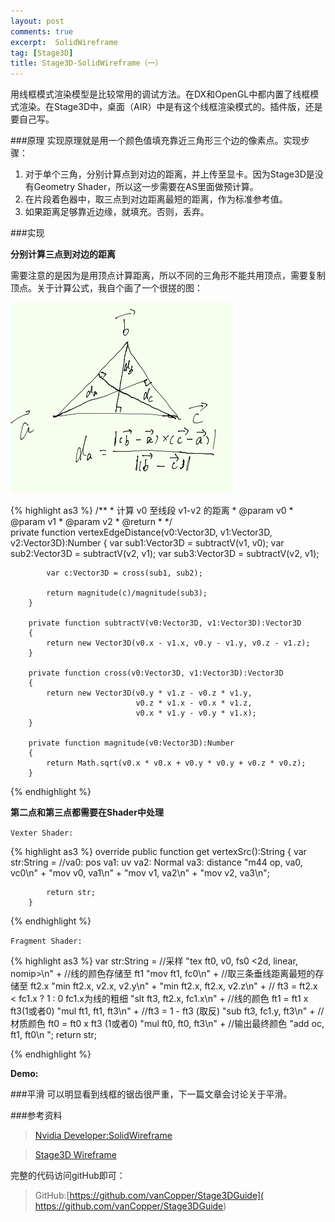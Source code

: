 ```yaml
---
layout: post
comments: true
excerpt:  SolidWireframe
tag: [Stage3D]
title: Stage3D-SolidWireframe（一）
---
```

用线框模式渲染模型是比较常用的调试方法。在DX和OpenGL中都内置了线框模式渲染。在Stage3D中，桌面（AIR）中是有这个线框渲染模式的。插件版，还是要自己写。

###原理
实现原理就是用一个颜色值填充靠近三角形三个边的像素点。实现步骤：

1. 对于单个三角，分别计算点到对边的距离，并上传至显卡。因为Stage3D是没有Geometry Shader，所以这一步需要在AS里面做预计算。
2. 在片段着色器中，取三点到对边距离最短的距离，作为标准参考值。
3. 如果距离足够靠近边缘，就填充。否则，丢弃。

###实现

**分别计算三点到对边的距离**

需要注意的是因为是用顶点计算距离，所以不同的三角形不能共用顶点，需要复制顶点。关于计算公式，我自个画了一个很搓的图：

![image](../images/distance.png)

{% highlight as3 %}
/**
		 * 计算 v0 至线段 v1-v2 的距离 
		 * @param v0
		 * @param v1
		 * @param v2
		 * @return 
		 * 
		 */		
		private function vertexEdgeDistance(v0:Vector3D, v1:Vector3D, v2:Vector3D):Number
		{
			var sub1:Vector3D = subtractV(v1, v0);
			var sub2:Vector3D = subtractV(v2, v1);
			var sub3:Vector3D = subtractV(v2, v1);
			
			var c:Vector3D = cross(sub1, sub2);
			
			return magnitude(c)/magnitude(sub3);
		}
		
		private function subtractV(v0:Vector3D, v1:Vector3D):Vector3D
		{
			return new Vector3D(v0.x - v1.x, v0.y - v1.y, v0.z - v1.z);
		}
		
		private function cross(v0:Vector3D, v1:Vector3D):Vector3D
		{
			return new Vector3D(v0.y * v1.z - v0.z * v1.y,
								v0.z * v1.x - v0.x * v1.z,
								v0.x * v1.y - v0.y * v1.x);
		}
		
		private function magnitude(v0:Vector3D):Number
		{
			return Math.sqrt(v0.x * v0.x + v0.y * v0.y + v0.z * v0.z);
		}
{% endhighlight %}

**第二点和第三点都需要在Shader中处理**

`Vexter Shader:`

{% highlight as3 %}
override public function get vertexSrc():String
		{
			var str:String = 
				//va0: pos va1: uv va2: Normal va3: distance
				"m44 op, va0, vc0\n" +
				"mov v0, va1\n" +
				"mov v1, va2\n" +
				"mov v2, va3\n";
			
			return str;
		}
{% endhighlight %}

`Fragment Shader:` 

{% highlight as3 %}
var str:String = 
				//采样
				"tex ft0, v0, fs0 <2d, linear, nomip>\n" +
				//线的颜色存储至 ft1
				"mov ft1, fc0\n" +
				//取三条垂线距离最短的存储至 ft2.x
				"min ft2.x, v2.x, v2.y\n" +
				"min ft2.x, ft2.x, v2.z\n" +
				// ft3 = ft2.x < fc1.x ? 1 : 0  fc1.x为线的粗细
				"slt ft3, ft2.x, fc1.x\n" +
				//线的颜色 ft1 = ft1 x ft3(1或者0)
				"mul ft1, ft1, ft3\n" +
				//ft3 = 1 - ft3 (取反)
				"sub ft3, fc1.y, ft3\n" +
				//材质颜色 ft0 = ft0 x ft3 (1或者0)
				"mul ft0, ft0, ft3\n" +
				//输出最终颜色
				"add oc, ft1, ft0\n ";
			return str;

{% endhighlight %}

**Demo:**

<div id="flashcontent"></div>
<script type="text/javascript">
var flashvars = {};
var params = {wmode:'direct'};
var attributes = {};
swfobject.embedSWF(
'../swf/SolidWireframeTest1.swf',
'flashcontent',
'600',
'450',
'14.0',
null,
flashvars,
params,
attributes,
null
);
</script>

###平滑
可以明显看到线框的锯齿很严重，下一篇文章会讨论关于平滑。

###参考资料
> [Nvidia Developer:SolidWireframe](http://developer.download.nvidia.com/SDK/10.5/direct3d/Source/SolidWireframe/Doc/SolidWireframe.pdf)

> [Stage3D Wireframe](http://volgogradetzzz.blogspot.com/2012/06/wireframe-shader.html)

完整的代码访问gitHub即可：

> GitHub:[https://github.com/vanCopper/Stage3DGuide]( https://github.com/vanCopper/Stage3DGuide)